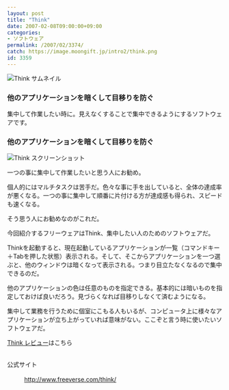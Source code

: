 ```yaml
---
layout: post
title: "Think"
date: 2007-02-08T09:00:00+09:00
categories:
- ソフトウェア
permalink: /2007/02/3374/
catch: https://image.moongift.jp/intro2/think.png
id: 3359
---
```

 ![Think サムネイル](https://image.moongift.jp/intro2/think.t.png "Think サムネイル")
  

### 他のアプリケーションを暗くして目移りを防ぐ
  
集中して作業したい時に。見えなくすることで集中できるようにするソフトウェアです。  
<!--more-->  

### 他のアプリケーションを暗くして目移りを防ぐ
  

![Think スクリーンショット](https://image.moongift.jp/intro2/think.png "Think スクリーンショット")

  

一つの事に集中して作業したいと思う人にお勧め。

  

個人的にはマルチタスクは苦手だ。色々な事に手を出していると、全体の達成率が悪くなる。一つの事に集中して順番に片付ける方が達成感も得られ、スピードも速くなる。

  

そう思う人にお勧めなのがこれだ。

  

今回紹介するフリーウェアはThink、集中したい人のためのソフトウェアだ。

  

Thinkを起動すると、現在起動しているアプリケーションが一覧（コマンドキー＋Tabを押した状態）表示される。そして、そこからアプリケーションを一つ選ぶと、他のウィンドウは暗くなって表示される。つまり目立たなくなるので集中できるのだ。

  

他のアプリケーションの色は任意のものを指定できる。基本的には暗いものを指定しておけば良いだろう。見づらくなれば目移りしなくて済むようになる。

  

集中して業務を行うために個室にこもる人もいるが、コンピュータ上に様々なアプリケーションが立ち上がっていれば意味がない。ここぞと言う時に使いたいソフトウェアだ。

  

[Think レビュー](http://fw.moongift.jp/review/i-3377.html)はこちら

  
<dl>
<br><dt>公式サイト</dt>
<br><dd><a href="http://www.freeverse.com/think/" target="_blank">http://www.freeverse.com/think/</a></dd>
<br>
</dl>